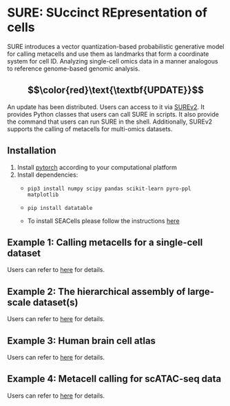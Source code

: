 # SURE: SUccinct REpresentation of cells
 SURE introduces a vector quantization-based probabilistic generative model for calling metacells and use them as landmarks that form a coordinate system for cell ID. Analyzing single-cell omics data in a manner analogous to reference genome-based genomic analysis.

## **$$\color{red}\text{\textbf{UPDATE}}$$**
An update has been distributed. Users can access to it via [SUREv2](https://github.com/ZengFLab/SUREv2). It provides Python classes that users can call SURE in scripts. It also provide the command that users can run SURE in the shell. Additionally, SUREv2 supports the calling of metacells for multi-omics datasets.

## Installation
1. Install [pytorch](https://pytorch.org/get-started/locally/) according to your computational platform
2. Install dependencies:
    - `pip3 install numpy scipy pandas scikit-learn pyro-ppl matplotlib`

    - `pip install datatable`

    - To install SEACells please follow the instructions [here](https://github.com/dpeerlab/SEACells)


## Example 1: Calling metacells for a single-cell dataset

Users can refer to [here](https://github.com/ZengFLab/SURE_example_1) for details.

## Example 2: The hierarchical assembly of large-scale dataset(s)

Users can refer to [here](https://github.com/ZengFLab/SURE_example_2) for details.

## Example 3: Human brain cell atlas

Users can refer to [here](https://github.com/ZengFLab/SURE_example_3) for details.

## Example 4: Metacell calling for scATAC-seq data

Users can refer to [here](https://github.com/ZengFLab/SURE_example_4) for details.


